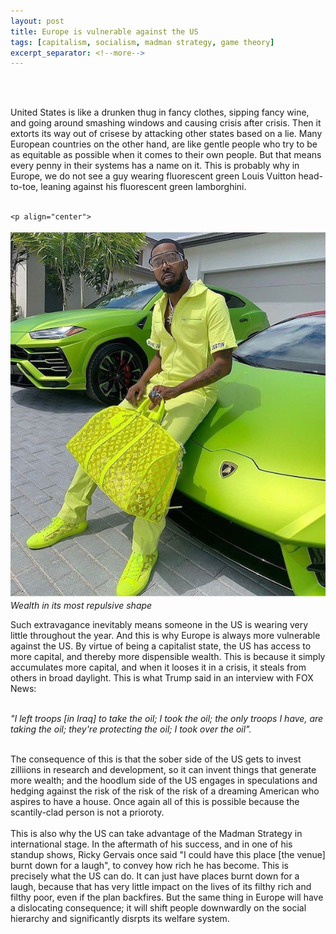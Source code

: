 ```yaml
---
layout: post
title: Europe is vulnerable against the US
tags: [capitalism, socialism, madman strategy, game theory]
excerpt_separator: <!--more-->
---
```




<br><br>

<p align="justify">
    
  
  
  United States is like a drunken thug in fancy clothes, sipping fancy wine, and going around smashing windows and causing crisis after crisis.
  Then it extorts its way out of crisese by attacking other states based on a lie. <!--more-->
  Many European countries on the other hand, are like gentle people who try to be as equitable as possible when it comes to their own people. 
  But that means every penny in their systems has a name on it. This is probably why in Europe, we do not see a guy wearing fluorescent green Louis Vuitton head-to-toe, leaning against his fluorescent green lamborghini.<br><br>
    
    <p align="center">
  <img alt="Lamborghini" src="/assets/img/pexels/lamborghini.jpg">
  <br>
    <em>Wealth in its most repulsive shape</em>
</p>

  Such extravagance inevitably means someone in the US is wearing very little throughout the year. 
  And this is why Europe is always more vulnerable against the US. 
  By virtue of being a capitalist state, the US has access to more capital, and thereby more dispensible wealth. 
  This is because it simply accumulates more capital, and when it looses it in a crisis, it steals from others in broad daylight. This is what Trump said in an interview with FOX News: <br><br>
  
  <em>"I left troops [in Iraq] to take the oil; I took the oil; the only troops I have, are taking the oil; they're protecting the oil; I took over the oil".</em> <br><br>
  
  The consequence of this is that the sober side of the US gets to invest zilliions in research and development, so it can invent things that generate more wealth; and the hoodlum side of the US engages in speculations and hedging against the risk of the risk of the risk of a dreaming American who aspires to have a house. Once again all of this is possible because the scantily-clad person is not a prioroty. <br><br>
  This is also why the US can take advantage of the Madman Strategy in international stage. 
  In the aftermath of his success, and in one of his standup shows, Ricky Gervais once said "I could have this place [the venue] burnt down for a laugh", to convey how rich he has become. 
  This is precisely what the US can do. It can just have places burnt down for a laugh, because that has very little impact on the lives of its filthy rich and filthy poor, even if the plan backfires. But the same thing in Europe will have a dislocating consequence; it will shift people downwardly on the social hierarchy and significantly disrpts its welfare system. 
 
 
 </p>  


<br><br>
